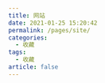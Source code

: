 ```yaml
---
title: 网站
date: 2021-01-25 15:20:42
permalink: /pages/site/
categories:
  - 收藏
tags:
  - 收藏
article: false
---
```


